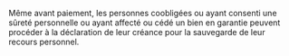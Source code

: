 Même avant paiement, les personnes coobligées ou ayant consenti une sûreté personnelle ou ayant affecté ou cédé un bien en garantie peuvent procéder à la déclaration de leur créance pour la sauvegarde de leur recours personnel.
